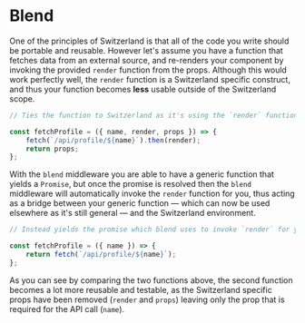 # Blend

One of the principles of Switzerland is that all of the code you write should be portable and reusable. However let's assume you have a function that fetches data from an external source, and re-renders your component by invoking the provided `render` function from the props. Although this would work perfectly well, the `render` function is a Switzerland specific construct, and thus your function becomes **less** usable outside of the Switzerland scope.

```javascript
// Ties the function to Switzerland as it's using the `render` function...

const fetchProfile = ({ name, render, props }) => {
    fetch(`/api/profile/${name}`).then(render);
    return props;
};
```

With the `blend` middleware you are able to have a generic function that yields a `Promise`, but once the promise is resolved then the `blend` middleware will automatically invoke the `render` function for you, thus acting as a bridge between your generic function &mdash; which can now be used elsewhere as it's still general &mdash; and the Switzerland environment.

```javascript
// Instead yields the promise which blend uses to invoke `render` for you...

const fetchProfile = ({ name }) => {
    return fetch(`/api/profile/${name}`);
};
```

As you can see by comparing the two functions above, the second function becomes a lot more reusable and testable, as the Switzerland specific props have been removed (`render` and `props`) leaving only the prop that is required for the API call (`name`).
